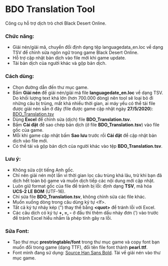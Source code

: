 # BDO Translation Tool
Công cụ hỗ trợ dịch trò chơi Black Desert Online.

### Chức năng: 

* Giải nén/giải mã, chuyển đổi định dạng tệp languagedata_en.loc về dạng TSV để chỉnh sửa ngôn ngữ trong game Black Desert Online.
* Hỗ trợ cập nhật bản dịch vào file mới khi game update.
* Tải bản dịch của người khác và gộp bản dịch.

### Cách dùng:

* Chọn đường dẫn đến thư mục game.
* Bấm **Giải nén** để giải nén/giải mã file **languagedate_en.loc** về dạng TSV. Do khối lượng text khá lớn (hơn 700.000 dòng) nên tool sẽ loại bỏ đi những câu bị trùng, mất khá nhiều thời gian, ai máy yếu có thể tải file được giải nén sẵn ở đây (file được game cập nhật ngày **27/5/2020**): [BDO_Translation.tsv](https://drive.google.com/file/d/1UhdQMK2A0kpfHq_oUZdTmX0GkwPZm3JB/view?usp=sharing)
* Dùng **Excel** để chỉnh sửa (dịch) file **BDO_Translation.tsv**.
* Bấm **Cài đặt** để sao chép bản dịch (ở file **BDO_Translation.tsv**) vào file gốc của game.
* Mỗi khi game cập nhật bấm **Sao lưu** trước rồi **Cài đặt** để cập nhật bản dịch vào file mới.
* Có thể tải và gộp bản dịch của người khác vào tệp **BDO_Translation.tsv**.

### Lưu ý: 
* Không sửa cột tiếng Anh gốc.
* Chỉ nên giải nén một lần vì thời gian lọc câu trùng khá lâu, trừ khi bạn đã dịch hết toàn bộ game và muốn dịch tiếp các nội dung mới cập nhật.
* Luôn giữ format gốc của file để tránh bị lỗi: định dạng **TSV**, mã hóa **UCS-2 LE BOM** (UTF-16).
* Chỉ sửa file **BDO_Translation.tsv**, không chỉnh sửa các file khác.
* Muốn xuống dòng trong câu dùng ký tự \<lf>.
* Tất cả ký tự nháy kép (") thay thế bằng **\<quot>** để tránh lỗi với Excel.
* Các câu dịch có ký tự **+, =, -** ở đầu thì thêm dấu nháy đơn (') vào trước để tránh Excel hiểu nhầm là phép tính gây ra lỗi.

### Sửa Font:
* Tạo thư mục **prestringtable/font** trong thư mục game và copy font bạn muốn đổi trong game (dạng TTF), đổi tên file font thành **pearl.ttf**.
* Font mình đang sử dụng: [Source Han Sans Bold](https://drive.google.com/file/d/1PAohgWBm0YcD9SEsYTTmJqM4jDvp3nzn/view?usp=sharing). Tải về giải nén vào thư mục game.
